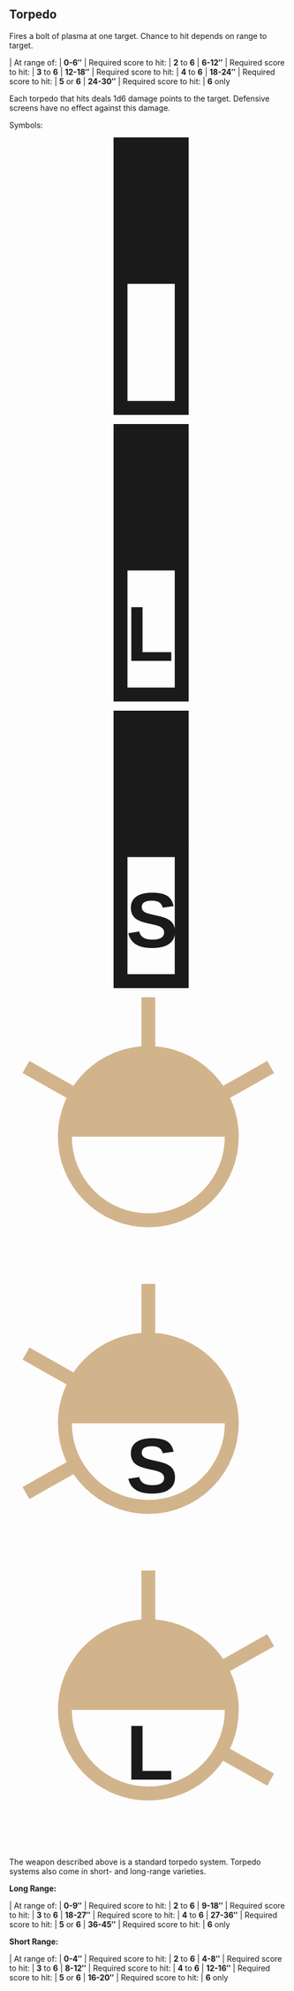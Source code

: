 Torpedo
-------

Fires a bolt of plasma at one target. Chance to hit depends on range to target.

| At range of:
| **0-6″**   | Required score to hit: | **2** to **6**
| **6-12″**  | Required score to hit: | **3** to **6**
| **12-18″** | Required score to hit: | **4** to **6**
| **18-24″** | Required score to hit: | **5** or **6**
| **24-30″** | Required score to hit: | **6** only

Each torpedo that hits deals 1d6 damage points to the target. Defensive screens have no effect against this damage.

Symbols:

<svg class='ssd-symbol'
     version="1.1"
     viewBox='0 0 100 100'
     xmlns="http://www.w3.org/2000/svg">
  <rect x='40' y='2' width='22' height='45' fill='currentColor' stroke='currentColor' stroke-width='5' />
  <rect x='40' y='50' width='22' height='47' fill='none' stroke='currentColor' stroke-width='5' />
</svg>

<svg class='ssd-symbol'
     version="1.1"
     viewBox='0 0 100 100'
     xmlns="http://www.w3.org/2000/svg">
  <rect x='40' y='2' width='22' height='45' fill='currentColor' stroke='currentColor' stroke-width='5' />
  <rect x='40' y='50' width='22' height='47' fill='none' stroke='currentColor' stroke-width='5' />
  <text x='42' y='85' font-family='sans-serif' font-size='200%' font-weight='bold' fill='currentColor'>L</text>
</svg>

<svg class='ssd-symbol'
     version="1.1"
     viewBox='0 0 100 100'
     xmlns="http://www.w3.org/2000/svg">
  <rect x='40' y='2' width='22' height='45' fill='currentColor' stroke='currentColor' stroke-width='5' />
  <rect x='40' y='50' width='22' height='47' fill='none' stroke='currentColor' stroke-width='5' />
  <text x='42' y='85' font-family='sans-serif' font-size='200%' font-weight='bold' fill='currentColor'>S</text>
</svg>

<svg class='ssd-symbol'
     version="1.1"
     viewBox='0 0 100 100'
     xmlns="http://www.w3.org/2000/svg">
  <circle cx='50' cy='50' r='30' stroke='Tan' fill='none' stroke-width='5' />
  <path d="M 17.5 50
           A 25 25 0 0 1 82.5 50
           L 0 50
           Z" 
        fill="Tan" />
  <line x1='22' y1='34' x2='6'  y2='25' stroke='Tan' stroke-width='5' />
  <line x1='50' y1='20' x2='50' y2='0' stroke='Tan' stroke-width='5' />
  <line x1='78' y1='34' x2='94' y2='25' stroke='Tan' stroke-width='5' />
</svg>

<svg class='ssd-symbol'
     version="1.1"
     viewBox='0 0 100 100'
     xmlns="http://www.w3.org/2000/svg">
  <circle cx='50' cy='50' r='30' stroke='Tan' fill='none' stroke-width='5' />
  <path d="M 17.5 50
           A 25 25 0 0 1 82.5 50
           L 0 50
           Z" 
        fill="Tan" />
  <line x1='22' y1='34' x2='6'  y2='25' stroke='Tan' stroke-width='5' />
  <line x1='50' y1='20' x2='50' y2='0' stroke='Tan' stroke-width='5' />
  <line x1='22' y1='66' x2='6' y2='75' stroke='Tan' stroke-width='5' />
  <text x='42' y='75' font-family='sans-serif' font-size='200%' font-weight='bold' fill='currentColor'>S</text>
</svg>

<svg class='ssd-symbol'
     version="1.1"
     viewBox='0 0 100 100'
     xmlns="http://www.w3.org/2000/svg">
  <circle cx='50' cy='50' r='30' stroke='Tan' fill='none' stroke-width='5' />
  <path d="M 17.5 50
           A 25 25 0 0 1 82.5 50
           L 0 50
           Z" 
        fill="Tan" />
  <line x1='50' y1='20' x2='50' y2='0' stroke='Tan' stroke-width='5' />
  <line x1='78' y1='34' x2='94' y2='25' stroke='Tan' stroke-width='5' />
  <line x1='78' y1='66' x2='94' y2='75' stroke='Tan' stroke-width='5' />
  <text x='42' y='75' font-family='sans-serif' font-size='200%' font-weight='bold' fill='currentColor'>L</text>
</svg>

The weapon described above is a standard torpedo system. Torpedo systems also come in short- and long-range varieties.

**Long Range:**

| At range of:
| **0-9″**   | Required score to hit: | **2** to **6**
| **9-18″**  | Required score to hit: | **3** to **6**
| **18-27″** | Required score to hit: | **4** to **6**
| **27-36″** | Required score to hit: | **5** or **6**
| **36-45″** | Required score to hit: | **6** only

**Short Range:**

| At range of:
| **0-4″**   | Required score to hit: | **2** to **6**
| **4-8″**   | Required score to hit: | **3** to **6**
| **8-12″**  | Required score to hit: | **4** to **6**
| **12-16″** | Required score to hit: | **5** or **6**
| **16-20″** | Required score to hit: | **6** only
